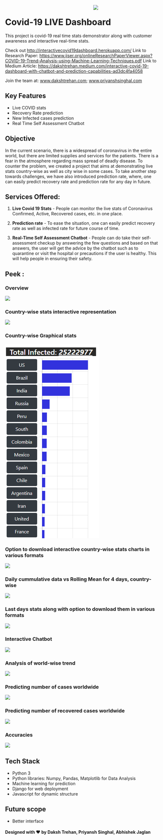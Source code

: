 <img align='right' src="https://s7.gifyu.com/images/WhatsApp-Image-2020-07-14-at-11.34.49-1.gif" width="215">

# Covid-19 LIVE Dashboard

This project is covid-19 real time stats demonstrator along with customer awareness and interactive real-time stats.

Check out http://interactivecovid19dashboard.herokuapp.com/
Link to Research Paper: https://www.ijser.org/onlineResearchPaperViewer.aspx?COVID-19-Trend-Analysis-using-Machine-Learning-Techniques.pdf
Link to Medium Article: https://dakshtrehan.medium.com/interactive-covid-19-dashboard-with-chatbot-and-prediction-capabilities-ad3dc4fa4058


Join the team at: www.dakshtrehan.com; www.priyanshsinghal.com

## Key Features
* Live COVID stats
* Recovery Rate prediction
* New Infected cases prediction
* Real Time Self Assessment Chatbot

## Objective
In the current scenario, there is a widespread of coronavirus in the entire world, but there are limited supplies and services for the patients. There is a fear in the atmosphere regarding mass spread of deadly disease. To counter the problem, we created a project that aims at demonstrating live stats country-wise as well as city wise in some cases. 
To take another step towards challenges, we have also introduced prediction rate, where, one can easily predict recovery rate and prediction rate for any day in future.


## Services Offered:

1. **Live Covid 19 Stats** - People can monitor the live stats of Coronavirus Confirmed, Active, Recovered cases, etc. in one place.

2. **Prediction rate** - To ease the situation, one can easily predict recovery rate as well as infected rate for future course of time.

3. **Real-Time Self Assessment Chatbot** - People can do take their self-assessment checkup by answering the few questions and based on that answers, the user will get the advice by the chatbot such as to quarantine or visit the hospital or precautions if the user is healthy. This will help people in ensuring their safety.

## Peek : 
### Overview
![](https://github.com/dakshtrehan/Interactive-Covid-19-Dashboard/blob/main/Images/Covid%20Homepage.png)
### Country-wise stats interactive representation
![](https://github.com/dakshtrehan/Interactive-Covid-19-Dashboard/blob/main/Images/India%20visual%20cases.png)
### Country-wise Graphical stats 
![](https://github.com/dakshtrehan/Covid-19-Dashboard/blob/master/images/Screenshot%20(97).png)<br>
### Option to download interactive country-wise stats charts in various formats
![](https://github.com/dakshtrehan/Interactive-Covid-19-Dashboard/blob/main/Images/Download%20visuals.png) <br>
### Daily cummulative data vs Rolling Mean for 4 days, country-wise
![](https://github.com/dakshtrehan/Interactive-Covid-19-Dashboard/blob/main/Images/Rolling%20Mean.png)<br>
### Last days stats along with option to download them in various formats
![](https://github.com/dakshtrehan/Interactive-Covid-19-Dashboard/blob/main/Images/6%20days%20count.png)
### Interactive Chatbot
![](https://github.com/dakshtrehan/Interactive-Covid-19-Dashboard/blob/main/Images/chatbot.png)<br>
### Analysis of world-wise trend
![](https://github.com/dakshtrehan/Interactive-Covid-19-Dashboard/blob/main/Images/Prediction%20graphs.png)<br>
### Predicting number of cases worldwide
![](https://github.com/dakshtrehan/Interactive-Covid-19-Dashboard/blob/main/Images/Prediction%202.png)<br>
### Predicting number of recovered cases worldwide
![](https://github.com/dakshtrehan/Interactive-Covid-19-Dashboard/blob/main/Images/Prediction%203.png)<br>
### Accuracies
![](https://github.com/dakshtrehan/Interactive-Covid-19-Dashboard/blob/main/Images/Prediction%204.png)<br>


## Tech Stack
* Python 3
* Python libraries: Numpy, Pandas, Matplotlib for Data Analysis
* Machine learning for prediction
* Django for web deployment
* Javascript for dynamic structure

## Future scope
* Better interface

#### Designed with ❤ by Daksh Trehan, Priyansh Singhal, Abhishek Jaglan
